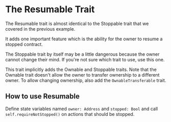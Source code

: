 # The Resumable Trait

The Resumable trait is almost identical to the Stoppable trait that we covered in the previous example.

It adds one important feature which is the ability for the owner to resume a stopped contract.

The Stoppable trait by itself may be a little dangerous because the owner cannot change their mind. If you're not sure which trait to use, use this one.

This trait implicitly adds the Ownable and Stoppable traits. Note that the Ownable trait doesn't allow the owner to transfer ownership to a different owner. To allow changing ownership, also add the `OwnableTransferable` trait.

## How to use Resumable

Define state variables named `owner: Address` and `stopped: Bool` and call `self.requireNotStopped()` on actions that should be stopped.